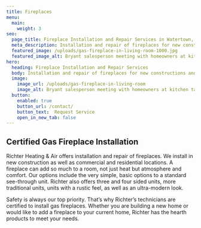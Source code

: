 ```yaml
---
title: Fireplaces
menu:
  main:
    weight: 3
seo:
  page_title: Fireplace Installation and Repair Services in Watertown, WI
  meta_description: Installation and repair of fireplaces for new constructions and existing commercial and residential properties.
  featured_image: /uploads/gas-fireplace-in-living-room-1000.jpg
  featured_image_alt: Bryant salesperson meeting with homeowners at kitchen table
hero: 
  heading: Fireplace Installation and Repair Services
  body: Installation and repair of fireplaces for new constructions and existing commercial and residential properties.
  image: 
    image_url: /uploads/gas-fireplace-in-living-room
    image_alt: Bryant salesperson meeting with homeowners at kitchen table
  button:
    enabled: true
    button_url: /contact/ 
    button_text:  Request Service
    open_in_new_tab: false
---
```



<div>
  <h2 class="no-margin">Certified Gas Fireplace Installation</h2>
  <div class="underline"></div>
</div>

Richter Heating & Air offers installation and repair of fireplaces. We install in new construction as well as commercial and residential locations. A fireplace can add so much to a room, not just heat but atmosphere and comfort. Our options include the very simple, basic options to a standard see-through unit. Richter also offers three and four sided units, more traditional units, units with a rustic feel, as well as an ultra-modern look.

Safety is always our top priority. That’s why Richter’s technicians are certified to install gas fireplaces. Whether you are building a new home or would like to add a fireplace to your current home, Richter has the hearth products to meet your needs.